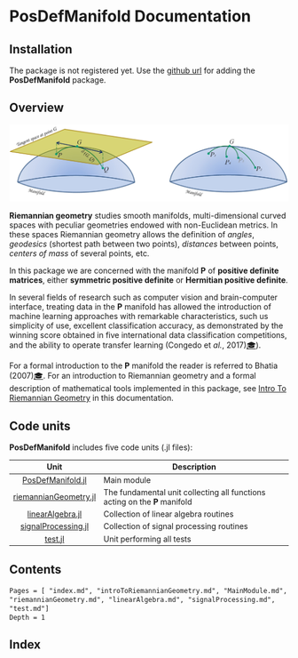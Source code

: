 # PosDefManifold Documentation

## Installation

The package is not registered yet. Use the [github url](https://github.com/Marco-Congedo/PosDefManifold.jl/tree/master/src) for
adding the **PosDefManifold** package.

## Overview

![Figure 1](assets/Fig1.jpg)

**Riemannian geometry** studies smooth manifolds, multi-dimensional curved spaces with peculiar geometries endowed with non-Euclidean metrics. In these spaces Riemannian geometry allows the definition of *angles*, *geodesics* (shortest path between two points), *distances* between points, *centers of mass* of several points, etc.

In this package we are concerned with the manifold **P** of **positive definite matrices**, either **symmetric positive definite** or **Hermitian positive definite**.

In several fields of research such as computer vision and brain-computer interface, treating data in the **P** manifold has allowed the introduction of machine learning approaches with remarkable characteristics, such us simplicity of use, excellent classification accuracy, as demonstrated by the winning score obtained in five international data classification competitions, and the ability to operate transfer learning (Congedo et *al.*, 2017)[🎓](@ref)).

For a formal introduction to the **P** manifold the reader is referred to Bhatia (2007)[🎓](@ref). For an introduction to Riemannian geometry and a formal description of mathematical tools implemented in this package, see [Intro To Riemannian Geometry](IntroToRiemannianGeometry/index.html) in this documentation. 

## Code units

**PosDefManifold** includes five code units (.jl files):

| Unit   | Description |
|:----------:| ----------- |
| [PosDefManifold.jl](MainModule/index.html) | Main module |
| [riemannianGeometry.jl](riemannianGeometry/index.html) | The fundamental unit collecting all functions acting on the **P** manifold |
| [linearAlgebra.jl](linearAlgebra/index.html) | Collection of linear algebra routines |
| [signalProcessing.jl](signalProcessing/index.html) | Collection of signal processing routines |
| [test.jl](test/index.html) | Unit performing all tests |

## Contents

```@contents
Pages = [ "index.md", "introToRiemannianGeometry.md", "MainModule.md", "riemannianGeometry.md", "linearAlgebra.md", "signalProcessing.md", "test.md"]
Depth = 1
```

## Index

```@index
```
